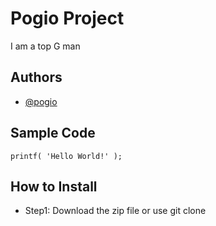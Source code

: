 # Pogio Project
I am a top G man 
## Authors 
- [@pogio](https://github.com/NouieGwapo)
## Sample Code
`printf( 'Hello World!' );`
## How to Install
- Step1: Download the zip file or use git clone

